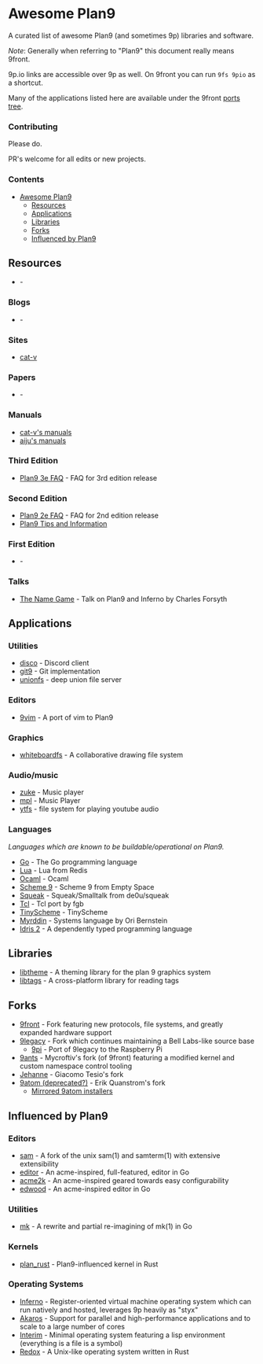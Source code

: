 # Awesome Plan9

A curated list of awesome Plan9 (and sometimes 9p) libraries and software.

_Note_: Generally when referring to "Plan9" this document really means 9front.

9p.io links are accessible over 9p as well. On 9front you can run `9fs 9pio` as a shortcut. 

Many of the applications listed here are available under the 9front [ports tree](https://code.9front.org/hg/ports). 

### Contributing

Please do.

PR's welcome for all edits or new projects. 

### Contents

- [Awesome Plan9](#awesome-plan9)
  - [Resources](#resources)
  - [Applications](#applications)
  - [Libraries](#libraries)
  - [Forks](#forks)
  - [Influenced by Plan9](#influenced-by-plan9)

## Resources

* []() -

### Blogs

* []() -

### Sites

* [cat-v](http://cat-v.org)

### Papers

* []() -

### Manuals

* [cat-v's manuals](http://man.cat-v.org/9front/)
* [aiju's manuals](http://man.aiju.de/)

### Third Edition

* [Plan9 3e FAQ](http://www.fywss.com/plan9/plan9v3faq.html) - FAQ for 3rd edition release

### Second Edition

* [Plan9 2e FAQ](http://www.fywss.com/plan9/plan9v2faq.html) - FAQ for 2nd edition release
* [Plan9 Tips and Information](http://www.fywss.com/plan9/info/)

### First Edition

* []() -

### Talks

* [The Name Game](https://youtu.be/3d1SHOCCDn0) - Talk on Plan9 and Inferno by Charles Forsyth

## Applications

### Utilities

* [disco](https://bitbucket.org/henesy/disco) - Discord client
* [git9](https://github.com/oridb/git9) - Git implementation
* [unionfs](https://github.com/okvik/unionfs) - deep union file server

### Editors

* [9vim](https://vmsplice.net/9vim.html) - A port of vim to Plan9

### Graphics

* [whiteboardfs](https://git.sr.ht/~amavect/whiteboardfs) - A collaborative drawing file system

### Audio/music

* [zuke](https://github.com/ftrvxmtrx/zuke) - Music player
* [mpl](https://github.com/majiru/mpl) - Music Player
* [ytfs](https://github.com/majiru/ytfs) - file system for playing youtube audio

### Languages

*Languages which are known to be buildable/operational on Plan9.*

* [Go](https://golang.org/) - The Go programming language
* [Lua](http://download.redis.io/releases/redis-3.0.1.tar.gz) - Lua from Redis
* [Ocaml](http://caml.inria.fr/pub/distrib/ocaml-4.07/ocaml-4.07.1.tar.gz) - Ocaml
* [Scheme 9](http://t3x.org/s9fes/s9fes-20180823.tgz) - Scheme 9 from Empty Space
* [Squeak](https://bitbucket.org/henesy/squeak) - Squeak/Smalltalk from de0u/squeak
* [Tcl](https://9p.io/sources/contrib/fgb/root/sys/src/cmd/tcl/) - Tcl port by fgb
* [TinyScheme](https://download.sourceforge.net/tinyscheme/tinyscheme-1.41.tar.gz) - TinyScheme
* [Myrddin](https://bitbucket.org/oridb/mc) - Systems language by Ori Bernstein
* [Idris 2](https://github.com/ftrvxmtrx/idris2) - A dependently typed programming language

## Libraries

* [libtheme](https://bitbucket.org/mischief/libtheme) - A theming library for the plan 9 graphics system
* [libtags](https://github.com/ftrvxmtrx/libtags) - A cross-platform library for reading tags

## Forks

* [9front](http://9front.org/) - Fork featuring new protocols, file systems, and greatly expanded hardware support
* [9legacy](http://9legacy.org/) - Fork which continues maintaining a Bell Labs-like source base
  * [9pi](https://9p.io/sources/contrib/miller/) - Port of 9legacy to the Raspberry Pi
* [9ants](http://9gridchan.org/) - Mycroftiv's fork (of 9front) featuring a modified kernel and custom namespace control tooling
* [Jehanne](http://jehanne.io/) - Giacomo Tesio's fork
* [9atom (deprecated?)](http://www.9atom.org/) - Erik Quanstrom's fork
  * [Mirrored 9atom installers](http://mirror.postnix.pw/9atom/INSTALLERS/)

## Influenced by Plan9

### Editors

* [sam](https://github.com/deadpixi/sam) - A fork of the unix sam(1) and samterm(1) with extensive extensibility
* [editor](https://github.com/jmigpin/editor) - An acme-inspired, full-featured, editor in Go
* [acme2k](https://github.com/karahobny/acme2k) - An acme-inspired geared towards easy configurability
* [edwood](https://github.com/rjkroege/edwood) - An acme-inspired editor in Go

### Utilities

* [mk](https://github.com/dcjones/mk) - A rewrite and partial re-imagining of mk(1) in Go

### Kernels

* [plan_rust](https://github.com/TheEnbyperor/plan_rust) - Plan9-influenced kernel in Rust

### Operating Systems

* [Inferno](http://www.vitanuova.com/inferno/) - Register-oriented virtual machine operating system which can run natively and hosted, leverages 9p heavily as "styx"
* [Akaros](http://www.akaros.org/akaros-web/news.php) - Support for parallel and high-performance applications and to scale to a large number of cores
* [Interim](http://interim.mntmn.com/) - Minimal operating system featuring a lisp environment (everything is a file is a symbol)
* [Redox](https://www.redox-os.org/) - A Unix-like operating system written in Rust
